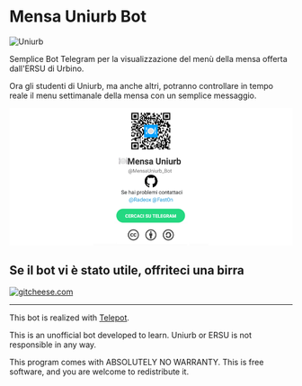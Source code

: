 # Mensa Uniurb Bot #

![Uniurb](http://informatica.uniurb.it/assets/logo_sti_new.png)

Semplice Bot Telegram per la visualizzazione del menù della mensa offerta dall'ERSU di Urbino.

Ora gli studenti di Uniurb, ma anche altri, potranno controllare in tempo reale il menu settimanale della mensa con un semplice messaggio.

![Uniurb](img/banner_small.png)

## Se il bot vi è stato utile, offriteci una birra ##

[![gitcheese.com](https://s3.amazonaws.com/gitcheese-ui-master/images/badge.svg)](https://www.gitcheese.com/donate/users/9751015/repos/90749559)

------------------------------------------------------------------------------------

This bot is realized with [Telepot](https://github.com/nickoala/telepot).

This is an unofficial bot developed to learn. Uniurb or ERSU is not responsible in any way.

This program comes with ABSOLUTELY NO WARRANTY.
This is free software, and you are welcome to redistribute it.